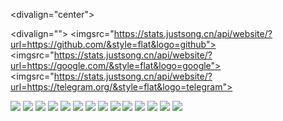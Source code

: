 <divalign="center">
<div>
<imgsrc="https://readme-typing-svg.demolab.com?font=Fira+Code&pause=1000&width=435&lines=HelloWorld;小钟同学祝您今天愉快!&center=true&size=27"/>
</div>
<div>
<imgsrc="files/coding.gif"/>
</div>

<div>
<imgsrc="files/---.gif"height="20"width="100%">
</div>

<div><imgheight="137px"src="https://github-readme-stats.vercel.app/api?username=zjx-kimi&hide_title=true&hide_border=true&show_icons=trueline_height=21&text_color=000&icon_color=000&bg_color=0,ea6161,ffc64d,fffc4d,52fa5a&theme=graywhite"/></div>

<div><imgsrc="files/---.gif"height="20"width="100%"></div>

<div><imgsrc="https://github-readme-stats.vercel.app/api/top-langs/?username=zjx-kimi&hide_title=true&hide_border=true&layout=compact&langs_count=6&text_color=000&icon_color=fff&bg_color=0,52fa5a,4dfcff,c64dff&theme=graywhite"/></div>

<div><imgsrc="files/---.gif"height="20"width="100%"></div>

<div><imgsrc="https://github-profile-trophy.vercel.app/?username=zjx-kimi"/></div>

<div><imgsrc="files/---.gif"height="20"width="100%"></div>

<div><imgsrc="https://github-readme-streak-stats.herokuapp.com/?user=zjx-kimi"/></div>

<div><imgsrc="files/---.gif"height="20"width="100%"></div>

<div><imgsrc="https://stats.justsong.cn/api/csdn?id=m0_73085893"></div>

<div><imgsrc="files/---.gif"height="20"width="100%"></div>

<div><imgsrc="https://github-readme-activity-graph.vercel.app/graph?username=zjx-kimi&bg_color=000000&color=01d7f4&line=ff0000&point=412ed1&area=true&hide_border=true"></div>
</div>

<div><imgsrc="files/---.gif"height="20"width="100%"></div>

<divalign="">
<imgsrc="https://stats.justsong.cn/api/website/?url=https://github.com/&style=flat&logo=github">
<imgsrc="https://stats.justsong.cn/api/website/?url=https://google.com/&style=flat&logo=google">
<imgsrc="https://stats.justsong.cn/api/website/?url=https://telegram.org/&style=flat&logo=telegram">
</div>

<div><imgsrc="files/---.gif"height="20"width="100%"></div>

![](https://komarev.com/ghpvc/?username=zjx-kimi&label=Views&color=0e75b6&style=flat)
[![](http://img.shields.io/badge/Online--Judge-%E7%A0%81%E6%8B%93-brightgreen)](https://6bea298b.r17.cpolar.top/)
[![](http://img.shields.io/badge/Online--Judge-%E7%A0%81%E6%8B%93-blue)](https://bfc2cda.r17.cpolar.top/)
[![](http://img.shields.io/badge/%E7%BD%91%E7%9B%98-nextcloud-brightgreen)](https://1c4dc9a5.r9.vip.cpolar.cn/)
[![](http://img.shields.io/badge/%E6%B4%9B%E8%B0%B7-kimi0705-blue)](https://www.luogu.com.cn/user/637788)
[![](http://img.shields.io/badge/CodeForces-kimi2011-brightgreen)](https://codeforces.com/profile/kimi2011)
[![](http://img.shields.io/badge/Github-zjx--kimi-black)](https://github.com/zjx-kimi)
[![](http://img.shields.io/badge/email-1345098180@qq.com-ddddd)](mailto:1345098180@qq.com)
[![](http://img.shields.io/badge/email-zhongjiaxuankimi@qq.com-ddddd)](mailto:zhongjiaxuankimi@qq.com)
[![](http://img.shields.io/badge/email-zhongjiaxuankimi@outlook.com-ddddd)](mailto:zhongjiaxuankimi@outlook.com)
[![](http://img.shields.io/badge/email-15381388023@163.com-ddddd)](mailto:15381388023@163.com)
![](http://img.shields.io/badge/phone-+86%2015381388023-orange)
[![](http://img.shields.io/badge/Atcoder-kimi2011-red)](https://atcoder.jp/users/kimi0705)
[![](http://img.shields.io/badge/QQ-1345098180-orange)](http://wpa.qq.com/msgrd?v=3&uin=1345098180&site=qq&menu=yes)
